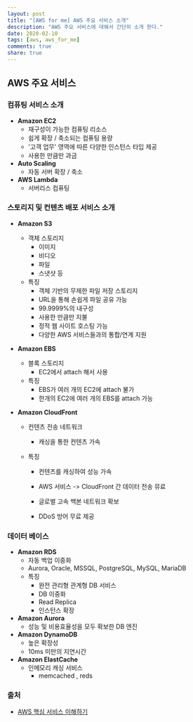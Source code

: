 ```yaml
---
layout: post
title: "[AWS for me] AWS 주요 서비스 소개"
description: "AWS 주요 서비스에 대해서 간단히 소개 한다."
date: 2020-02-10
tags: [aws, aws_for_me]
comments: true
share: true
---
```




## AWS 주요 서비스



### 컴퓨팅 서비스 소개

* **Amazon EC2**
  * 재구성이 가능한 컴퓨팅 리소스
  * 쉽게 확장 / 축소되는 컴퓨팅 용량
  * '고객 업무' 영역에 따른 다양한 인스턴스 타입 제공
  * 사용한 만큼만 과금
* **Auto Scaling**
  * 자동 서버 확장 / 축소
* **AWS Lambda**
  * 서버리스 컴퓨팅



### 스토리지 및 컨텐츠 배포 서비스 소개

* **Amazon S3**

  * 객체 스토리지
    * 이미지
    * 비디오
    * 파일
    * 스냇샷 등
  * 특징
    * 객체 기반의 무제한 파일 저장 스토리지
    * URL을 통해 손쉽게 파일 공유 가능
    * 99.9999%의 내구성
    * 사용한 만큼만 지불
    * 정적 웹 사이트 호스팅 가능
    * 다양한 AWS 서비스들과의 통합/연계 지원

* **Amazon EBS**

  * 블록 스토리지
    * EC2에서 attach 해서 사용
  * 특징
    * EBS가 여러 개의 EC2에 attach 불가
    * 한개의 EC2에 여러 개의 EBS를 attach 가능

* **Amazon CloudFront**

  * 컨텐츠 전송 네트워크

    * 캐싱을 통한 컨텐츠 가속

  * 특징

    * 컨텐츠를 캐싱하여 성능 가속

    * AWS 서비스 -> CloudFront 간 데이터 전송 뮤료

    * 글로벌 고속 백본 네트워크 확보

    * DDoS 방어 무료 제공

      

### 데이터 베이스

* **Amazon RDS**
  * 자동 백업 이중화
  * Aurora, Oracle, MSSQL, PostgreSQL, MySQL, MariaDB
  * 특징
    * 완전 관리형 관계형 DB 서비스
    * DB 이중화
    * Read Replica
    * 인스턴스 확장
* **Amazon Aurora**
  * 성능 및 비용효율성을 모두 확보한 DB 엔진
* **Amazon DynamoDB**
  * 높은 확장성
  * 10ms 미만의 지연시간
* **Amazon ElastCache**
  * 인메모리 캐싱 서비스
    * memcached , reds



### 출처

* [AWS 핵심 서비스 이해하기](https://cloud-img.hosting.kr/wp-content/uploads/2018/06/29180750/AWS_핵심_서비스_이해하기.pdf)